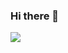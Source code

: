 ### Hi there 👋

<!--
**Shlaaghya/shlaaghya** is a ✨ _special_ ✨ repository because its `README.md` (this file) appears on your GitHub profile.

Here are some ideas to get you started:

- 🔭 I’m currently working on ...
- 🌱 I’m currently learning ...
- 👯 I’m looking to collaborate on ...
- 🤔 I’m looking for help with ...
- 💬 Ask me about ...
- 📫 How to reach me: ...
- 😄 Pronouns: ...
- ⚡ Fun fact: ...
-->
*![](https://readme-typing-svg.herokuapp.com?size=30&color=5C89F7&background=3FCBFF00&center=true&multiline=true&width=1000&height=90&lines=Hey+there%2C+I'm+Shlaaghya!!👋🏻;+Welcome+To+My+Profile!!😇+)*
